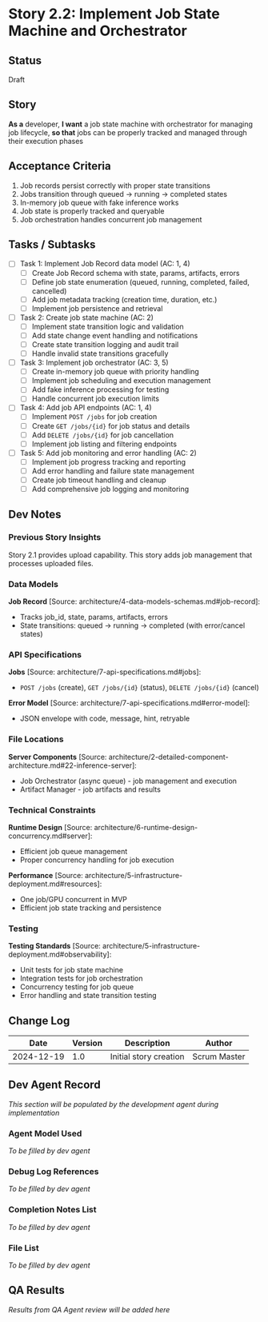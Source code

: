 # Story 2.2: Implement Job State Machine and Orchestrator

## Status
Draft

## Story
**As a** developer,
**I want** a job state machine with orchestrator for managing job lifecycle,
**so that** jobs can be properly tracked and managed through their execution phases

## Acceptance Criteria
1. Job records persist correctly with proper state transitions
2. Jobs transition through queued → running → completed states
3. In-memory job queue with fake inference works
4. Job state is properly tracked and queryable
5. Job orchestration handles concurrent job management

## Tasks / Subtasks
- [ ] Task 1: Implement Job Record data model (AC: 1, 4)
  - [ ] Create Job Record schema with state, params, artifacts, errors
  - [ ] Define job state enumeration (queued, running, completed, failed, cancelled)
  - [ ] Add job metadata tracking (creation time, duration, etc.)
  - [ ] Implement job persistence and retrieval
- [ ] Task 2: Create job state machine (AC: 2)
  - [ ] Implement state transition logic and validation
  - [ ] Add state change event handling and notifications
  - [ ] Create state transition logging and audit trail
  - [ ] Handle invalid state transitions gracefully
- [ ] Task 3: Implement job orchestrator (AC: 3, 5)
  - [ ] Create in-memory job queue with priority handling
  - [ ] Implement job scheduling and execution management
  - [ ] Add fake inference processing for testing
  - [ ] Handle concurrent job execution limits
- [ ] Task 4: Add job API endpoints (AC: 1, 4)
  - [ ] Implement `POST /jobs` for job creation
  - [ ] Create `GET /jobs/{id}` for job status and details
  - [ ] Add `DELETE /jobs/{id}` for job cancellation
  - [ ] Implement job listing and filtering endpoints
- [ ] Task 5: Add job monitoring and error handling (AC: 2)
  - [ ] Implement job progress tracking and reporting
  - [ ] Add error handling and failure state management
  - [ ] Create job timeout handling and cleanup
  - [ ] Add comprehensive job logging and monitoring

## Dev Notes

### Previous Story Insights
Story 2.1 provides upload capability. This story adds job management that processes uploaded files.

### Data Models
**Job Record** [Source: architecture/4-data-models-schemas.md#job-record]:
- Tracks job_id, state, params, artifacts, errors
- State transitions: queued → running → completed (with error/cancel states)

### API Specifications
**Jobs** [Source: architecture/7-api-specifications.md#jobs]:
- `POST /jobs` (create), `GET /jobs/{id}` (status), `DELETE /jobs/{id}` (cancel)

**Error Model** [Source: architecture/7-api-specifications.md#error-model]:
- JSON envelope with code, message, hint, retryable

### File Locations
**Server Components** [Source: architecture/2-detailed-component-architecture.md#22-inference-server]:
- Job Orchestrator (async queue) - job management and execution
- Artifact Manager - job artifacts and results

### Technical Constraints
**Runtime Design** [Source: architecture/6-runtime-design-concurrency.md#server]:
- Efficient job queue management
- Proper concurrency handling for job execution

**Performance** [Source: architecture/5-infrastructure-deployment.md#resources]:
- One job/GPU concurrent in MVP
- Efficient job state tracking and persistence

### Testing
**Testing Standards** [Source: architecture/5-infrastructure-deployment.md#observability]:
- Unit tests for job state machine
- Integration tests for job orchestration
- Concurrency testing for job queue
- Error handling and state transition testing

## Change Log
| Date | Version | Description | Author |
|------|---------|-------------|--------|
| 2024-12-19 | 1.0 | Initial story creation | Scrum Master |

## Dev Agent Record
*This section will be populated by the development agent during implementation*

### Agent Model Used
*To be filled by dev agent*

### Debug Log References
*To be filled by dev agent*

### Completion Notes List
*To be filled by dev agent*

### File List
*To be filled by dev agent*

## QA Results
*Results from QA Agent review will be added here*
